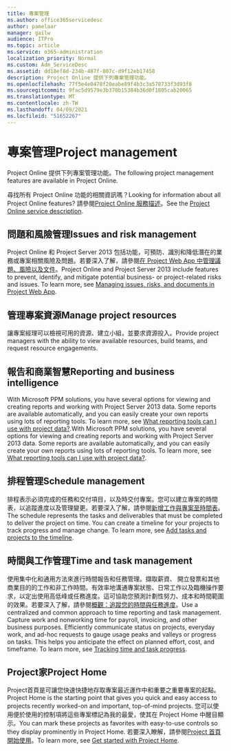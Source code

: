 ```yaml
---
title: 專案管理
ms.author: office365servicedesc
author: pamelaar
manager: gailw
audience: ITPro
ms.topic: article
ms.service: o365-administration
localization_priority: Normal
ms.custom: Adm_ServiceDesc
ms.assetid: dd18ef8d-234b-487f-807c-d9f12eb17458
description: Project Online 提供下列專案管理功能。
ms.openlocfilehash: 77f5e4e0478f20eabe89f4b3c3a578733f3d93f8
ms.sourcegitcommit: 9fac5d9579e3b370b15384b36d0f1805cab20065
ms.translationtype: MT
ms.contentlocale: zh-TW
ms.lasthandoff: 04/09/2021
ms.locfileid: "51652267"
---
```

# <a name="project-management"></a><span data-ttu-id="3bf5b-103">專案管理</span><span class="sxs-lookup"><span data-stu-id="3bf5b-103">Project management</span></span>

<span data-ttu-id="3bf5b-104">Project Online 提供下列專案管理功能。</span><span class="sxs-lookup"><span data-stu-id="3bf5b-104">The following project management features are available in Project Online.</span></span>
  
<span data-ttu-id="3bf5b-105">尋找所有 Project Online 功能的相關資訊嗎？</span><span class="sxs-lookup"><span data-stu-id="3bf5b-105">Looking for information about all Project Online features?</span></span> <span data-ttu-id="3bf5b-106">請參閱[Project Online 服務描述](project-online-service-description.md)。</span><span class="sxs-lookup"><span data-stu-id="3bf5b-106">See the [Project Online service description](project-online-service-description.md).</span></span>
  
## <a name="issues-and-risk-management"></a><span data-ttu-id="3bf5b-107">問題和風險管理</span><span class="sxs-lookup"><span data-stu-id="3bf5b-107">Issues and risk management</span></span>

<span data-ttu-id="3bf5b-p102">Project Online 和 Project Server 2013 包括功能，可預防、識別和降低潛在的業務或專案相關風險及問題。若要深入了解，請參閱[在 Project Web App 中管理議題、風險以及文件](/previous-versions/office/project-server-2010/hh767484(v=office.14))。</span><span class="sxs-lookup"><span data-stu-id="3bf5b-p102">Project Online and Project Server 2013 include features to prevent, identify, and mitigate potential business- or project-related risks and issues. To learn more, see [Managing issues, risks, and documents in Project Web App](/previous-versions/office/project-server-2010/hh767484(v=office.14)).</span></span>
  
## <a name="manage-project-resources"></a><span data-ttu-id="3bf5b-110">管理專案資源</span><span class="sxs-lookup"><span data-stu-id="3bf5b-110">Manage project resources</span></span>

<span data-ttu-id="3bf5b-111">讓專案經理可以檢視可用的資源、建立小組，並要求資源投入。</span><span class="sxs-lookup"><span data-stu-id="3bf5b-111">Provide project managers with the ability to view available resources, build teams, and request resource engagements.</span></span>
  
## <a name="reporting-and-business-intelligence"></a><span data-ttu-id="3bf5b-112">報告和商業智慧</span><span class="sxs-lookup"><span data-stu-id="3bf5b-112">Reporting and business intelligence</span></span>

<span data-ttu-id="3bf5b-p103">With Microsoft PPM solutions, you have several options for viewing and creating reports and working with Project Server 2013 data. Some reports are available automatically, and you can easily create your own reports using lots of reporting tools. To learn more, see [What reporting tools can I use with project data?](/ProjectOnline/what-reporting-tools-can-i-use-with-project-data).</span><span class="sxs-lookup"><span data-stu-id="3bf5b-p103">With Microsoft PPM solutions, you have several options for viewing and creating reports and working with Project Server 2013 data. Some reports are available automatically, and you can easily create your own reports using lots of reporting tools. To learn more, see [What reporting tools can I use with project data?](/ProjectOnline/what-reporting-tools-can-i-use-with-project-data).</span></span>
  
## <a name="schedule-management"></a><span data-ttu-id="3bf5b-116">排程管理</span><span class="sxs-lookup"><span data-stu-id="3bf5b-116">Schedule management</span></span>

<span data-ttu-id="3bf5b-p104">排程表示必須完成的任務和交付項目，以及時交付專案。您可以建立專案的時間表，以追蹤進度以及管理變更。若要深入了解，請參閱[新增工作與專案至時間表](https://go.microsoft.com/fwlink/?LinkID=402655)。</span><span class="sxs-lookup"><span data-stu-id="3bf5b-p104">The schedule represents the tasks and deliverables that must be completed to deliver the project on time. You can create a timeline for your projects to track progress and manage change. To learn more, see [Add tasks and projects to the timeline](https://go.microsoft.com/fwlink/?LinkID=402655).</span></span>
  
## <a name="time-and-task-management"></a><span data-ttu-id="3bf5b-120">時間與工作管理</span><span class="sxs-lookup"><span data-stu-id="3bf5b-120">Time and task management</span></span>

<span data-ttu-id="3bf5b-p105">使用集中化和通用方法來進行時間報告和任務管理。擷取薪資、 開立發票和其他商業目的的工作和非工作時間。有效率地溝通專案狀態、日常工作以及臨機操作要求，以定出使用高低峰或任務進度。這可協助您預測計劃性努力、成本和時間範圍的效果。若要深入了解，請參閱[概觀：追蹤您的時間與任務進度](https://go.microsoft.com/fwlink/p/?LinkId=271321)。</span><span class="sxs-lookup"><span data-stu-id="3bf5b-p105">Use a centralized and common approach to time reporting and task management. Capture work and nonworking time for payroll, invoicing, and other business purposes. Efficiently communicate status on projects, everyday work, and ad-hoc requests to gauge usage peaks and valleys or progress on tasks. This helps you anticipate the effect on planned effort, cost, and timeframe. To learn more, see [Tracking time and task progress](https://go.microsoft.com/fwlink/p/?LinkId=271321).</span></span>

## <a name="project-home"></a><span data-ttu-id="3bf5b-126">Project家</span><span class="sxs-lookup"><span data-stu-id="3bf5b-126">Project Home</span></span>

<span data-ttu-id="3bf5b-127">Project首頁是可讓您快速快捷地存取專案最近運作中和重要之重要專案的起點。</span><span class="sxs-lookup"><span data-stu-id="3bf5b-127">Project Home is the starting point that gives you quick and easy access to projects recently worked-on and important, top-of-mind projects.</span></span> <span data-ttu-id="3bf5b-128">您可以使用便於使用的控制項將這些專案標記為我的最愛，使其在 Project Home 中醒目顯示。</span><span class="sxs-lookup"><span data-stu-id="3bf5b-128">You can mark these projects as favorites with easy-to-use controls so they display prominently in Project Home.</span></span> <span data-ttu-id="3bf5b-129">若要深入瞭解，請參閱[Project 首頁開始使用](https://support.office.com/article/a3b38418-35e7-4df4-8e4a-ba6a4fa0562a)。</span><span class="sxs-lookup"><span data-stu-id="3bf5b-129">To learn more, see [Get started with Project Home](https://support.office.com/article/a3b38418-35e7-4df4-8e4a-ba6a4fa0562a).</span></span>